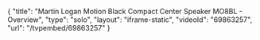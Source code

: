 {
    "title": "Martin Logan Motion Black Compact Center Speaker MO8BL - Overview",
    "type": "solo",
    "layout": "iframe-static",
    "videoId": "69863257",
    "url": "\/tvpembed\/69863257"
}